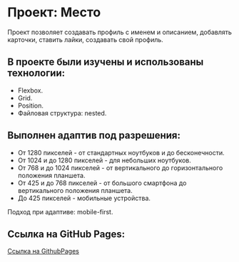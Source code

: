# Проект: Место
Проект позволяет создавать профиль с именем и описанием, добавлять карточки, ставить лайки, создавать свой профиль.

## В проекте были изучены и использованы технологии:
- Flexbox.
- Grid.
- Position.
- Файловая структура: nested.
## Выполнен адаптив под разрешения:
* От 1280 пикселей - от стандартных ноутбуков и до бесконечности.
* От 1024 и до 1280 пикселей - для небольших ноутбуков.
* От 768 и до 1024 пикселей - от вертикального до горизонтального положения планшета.
* От 425 и до 768 пикселей - от большого смартфона до вертикального положения планшета.
* До 425 пикселей - мобильные устройства.

Подход при адаптиве: mobile-first.

## Ссылка на GitHub Pages:
[Ссылка на GithubPages](https://katokinawa.github.io/mesto/index.html)
